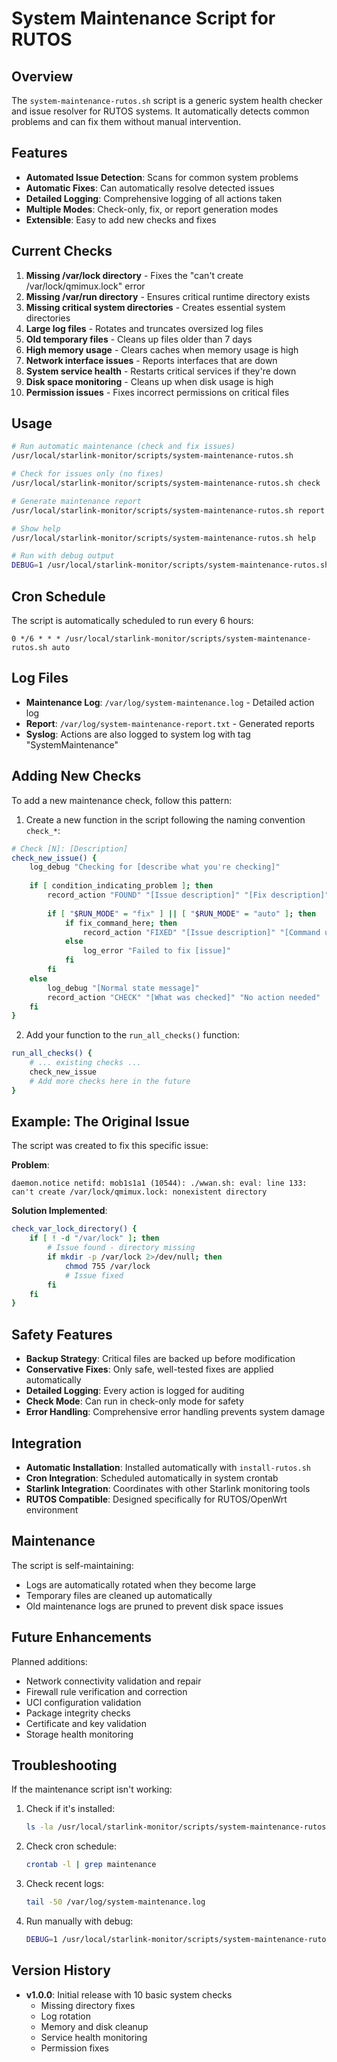 # System Maintenance Script for RUTOS

## Overview

The `system-maintenance-rutos.sh` script is a generic system health checker and issue resolver for RUTOS systems. It automatically detects common problems and can fix them without manual intervention.

## Features

- **Automated Issue Detection**: Scans for common system problems
- **Automatic Fixes**: Can automatically resolve detected issues
- **Detailed Logging**: Comprehensive logging of all actions taken
- **Multiple Modes**: Check-only, fix, or report generation modes
- **Extensible**: Easy to add new checks and fixes

## Current Checks

1. **Missing /var/lock directory** - Fixes the "can't create /var/lock/qmimux.lock" error
2. **Missing /var/run directory** - Ensures critical runtime directory exists
3. **Missing critical system directories** - Creates essential system directories
4. **Large log files** - Rotates and truncates oversized log files
5. **Old temporary files** - Cleans up files older than 7 days
6. **High memory usage** - Clears caches when memory usage is high
7. **Network interface issues** - Reports interfaces that are down
8. **System service health** - Restarts critical services if they're down
9. **Disk space monitoring** - Cleans up when disk usage is high
10. **Permission issues** - Fixes incorrect permissions on critical files

## Usage

```bash
# Run automatic maintenance (check and fix issues)
/usr/local/starlink-monitor/scripts/system-maintenance-rutos.sh

# Check for issues only (no fixes)
/usr/local/starlink-monitor/scripts/system-maintenance-rutos.sh check

# Generate maintenance report
/usr/local/starlink-monitor/scripts/system-maintenance-rutos.sh report

# Show help
/usr/local/starlink-monitor/scripts/system-maintenance-rutos.sh help

# Run with debug output
DEBUG=1 /usr/local/starlink-monitor/scripts/system-maintenance-rutos.sh
```

## Cron Schedule

The script is automatically scheduled to run every 6 hours:
```
0 */6 * * * /usr/local/starlink-monitor/scripts/system-maintenance-rutos.sh auto
```

## Log Files

- **Maintenance Log**: `/var/log/system-maintenance.log` - Detailed action log
- **Report**: `/var/log/system-maintenance-report.txt` - Generated reports
- **Syslog**: Actions are also logged to system log with tag "SystemMaintenance"

## Adding New Checks

To add a new maintenance check, follow this pattern:

1. Create a new function in the script following the naming convention `check_*`:

```bash
# Check [N]: [Description]
check_new_issue() {
    log_debug "Checking for [describe what you're checking]"
    
    if [ condition_indicating_problem ]; then
        record_action "FOUND" "[Issue description]" "[Fix description]"
        
        if [ "$RUN_MODE" = "fix" ] || [ "$RUN_MODE" = "auto" ]; then
            if fix_command_here; then
                record_action "FIXED" "[Issue description]" "[Command used to fix]"
            else
                log_error "Failed to fix [issue]"
            fi
        fi
    else
        log_debug "[Normal state message]"
        record_action "CHECK" "[What was checked]" "No action needed"
    fi
}
```

2. Add your function to the `run_all_checks()` function:

```bash
run_all_checks() {
    # ... existing checks ...
    check_new_issue
    # Add more checks here in the future
}
```

## Example: The Original Issue

The script was created to fix this specific issue:

**Problem**: 
```
daemon.notice netifd: mob1s1a1 (10544): ./wwan.sh: eval: line 133: can't create /var/lock/qmimux.lock: nonexistent directory
```

**Solution Implemented**:
```bash
check_var_lock_directory() {
    if [ ! -d "/var/lock" ]; then
        # Issue found - directory missing
        if mkdir -p /var/lock 2>/dev/null; then
            chmod 755 /var/lock
            # Issue fixed
        fi
    fi
}
```

## Safety Features

- **Backup Strategy**: Critical files are backed up before modification
- **Conservative Fixes**: Only safe, well-tested fixes are applied automatically
- **Detailed Logging**: Every action is logged for auditing
- **Check Mode**: Can run in check-only mode for safety
- **Error Handling**: Comprehensive error handling prevents system damage

## Integration

- **Automatic Installation**: Installed automatically with `install-rutos.sh`
- **Cron Integration**: Scheduled automatically in system crontab
- **Starlink Integration**: Coordinates with other Starlink monitoring tools
- **RUTOS Compatible**: Designed specifically for RUTOS/OpenWrt environment

## Maintenance

The script is self-maintaining:
- Logs are automatically rotated when they become large
- Temporary files are cleaned up automatically
- Old maintenance logs are pruned to prevent disk space issues

## Future Enhancements

Planned additions:
- Network connectivity validation and repair
- Firewall rule verification and correction
- UCI configuration validation
- Package integrity checks
- Certificate and key validation
- Storage health monitoring

## Troubleshooting

If the maintenance script isn't working:

1. Check if it's installed:
   ```bash
   ls -la /usr/local/starlink-monitor/scripts/system-maintenance-rutos.sh
   ```

2. Check cron schedule:
   ```bash
   crontab -l | grep maintenance
   ```

3. Check recent logs:
   ```bash
   tail -50 /var/log/system-maintenance.log
   ```

4. Run manually with debug:
   ```bash
   DEBUG=1 /usr/local/starlink-monitor/scripts/system-maintenance-rutos.sh check
   ```

## Version History

- **v1.0.0**: Initial release with 10 basic system checks
  - Missing directory fixes
  - Log rotation
  - Memory and disk cleanup
  - Service health monitoring
  - Permission fixes
